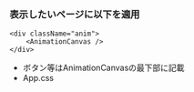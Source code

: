 
### 表示したいページに以下を適用
```
<div className="anim">
    <AnimationCanvas />
</div>
```
- ボタン等はAnimationCanvasの最下部に記載
- App.css

